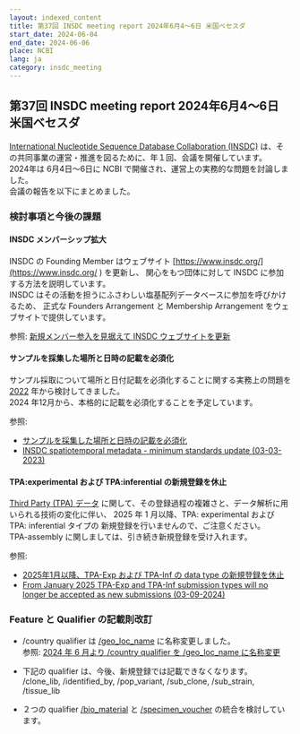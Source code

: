 ```yaml
---
layout: indexed_content
title: 第37回 INSDC meeting report 2024年6月4～6日 米国ベセスダ
start_date: 2024-06-04
end_date: 2024-06-06
place: NCBI
lang: ja
category: insdc_meeting
---
```


## 第37回 INSDC meeting report 2024年6月4～6日 米国ベセスダ

[International Nucleotide Sequence Database Collaboration (INSDC)](/about/insdc.html )
は、その共同事業の運営・推進を図るために、年１回、会議を開催しています。    
2024年は 6月4日～6日に NCBI で開催され、運営上の実務的な問題を討論しました。    
会議の報告を以下にまとめました。

### 検討事項と今後の課題

#### INSDC メンバーシップ拡大

INSDC の Founding Member はウェブサイト [https://www.insdc.org/](https://www.insdc.org/ ) を更新し、
関心をもつ団体に対して INSDC に参加する方法を説明しています。    
INSDC はその活動を担うにふさわしい塩基配列データベースに参加を呼びかけるため、
正式な Founders Arrangement と Membership Arrangement をウェブサイトで提供しています。    

参照: [新規メンバー参入を見据えて INSDC ウェブサイトを更新](/news/ja/2024-05-21.html )


#### サンプルを採集した場所と日時の記載を必須化

サンプル採取について場所と日付記載を必須化することに関する実務上の問題を [2022](/activities/insdc_meeting/2022.html ) 年から検討してきました。     
2024 年12月から、本格的に記載を必須化することを予定しています。    

参照:    
- [サンプルを採集した場所と日時の記載を必須化](/news/ja/2024-02-01.html )
- [INSDC spatiotemporal metadata - minimum standards update (03-03-2023)](https://www.insdc.org/news/insdc-spatiotemporal-metadata-minimum-standards-update-03-03-2023/ )

#### TPA:experimental および TPA:inferential の新規登録を休止

[Third Party (TPA) データ](/ddbj/tpa.html ) に関して、その登録過程の複雑さと、データ解析に用いられる技術の変化に伴い、
2025 年 1 月以降、TPA: experimental および TPA: inferential タイプの 新規登録を行いませんので、ご注意ください。     
TPA-assembly に関しましては、引き続き新規登録を受け入れます。    

参照:    
- [2025年1月以降、TPA-Exp および TPA-Inf の data type の新規登録を休止](/news/ja/2024-09-05.html )
- [From January 2025 TPA-Exp and TPA-Inf submission types will no longer be accepted as new submissions (03-09-2024)](https://www.insdc.org/news/from-january-2025-tpa-exp-and-tpa-inf-submission-types-will-no-longer-be-accepted-as-new-submissions-03-09-2024/)


### Feature と Qualifier の記載則改訂  <a name="2024-ft"></a>

- /country qualifier は [/geo_loc_name](/ddbj/qualifiers.html#geo_loc_name) に名称変更しました。     
参照: [2024 年 6 月より /country qualifier を /geo_loc_name に名称変更](/news/ja/2024-05-09.html )

- 下記の qualifier は、今後、新規登録では記載できなくなります。     
     /clone_lib, /identified_by, /pop_variant, /sub_clone, /sub_strain, /tissue_lib

- ２つの qualifier [/bio_material](/ddbj/qualifiers.html#bio_material ) と [/specimen_voucher](/ddbj/qualifiers.html#specimen_voucher ) の統合を検討しています。


